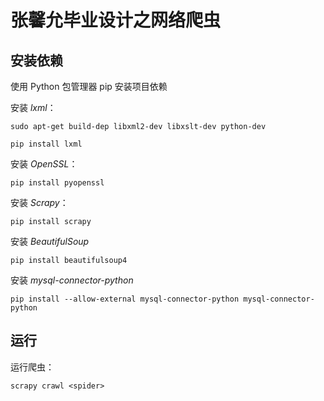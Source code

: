 # 张馨允毕业设计之网络爬虫

## 安装依赖

使用 Python 包管理器 pip 安装项目依赖

安装 *lxml*：

	sudo apt-get build-dep libxml2-dev libxslt-dev python-dev

	pip install lxml

安装 *OpenSSL*：

	pip install pyopenssl

安装 *Scrapy*：

	pip install scrapy

安装 *BeautifulSoup*

	pip install beautifulsoup4

安装 *mysql-connector-python*

	pip install --allow-external mysql-connector-python mysql-connector-python

## 运行

运行爬虫：

	scrapy crawl <spider>
